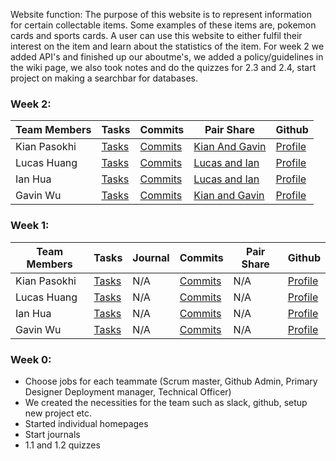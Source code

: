 
Website function: The purpose of this website is to represent information for certain collectable items. Some examples of these items are, pokemon cards and sports cards. A user can use this website to either fulfil their interest on the item and learn about the statistics of the item.
For week 2 we added API's and finished up our aboutme's, we added a policy/guidelines in the wiki page, we also took notes and do the quizzes for 2.3 and 2.4, start project on making a searchbar for databases.
### Week 2:
Team Members | Tasks | Commits | Pair Share | Github |
--- | --- | --- |--- |--- 
Kian Pasokhi | [Tasks](https://github.com/kiannp44/n224-pokeman/issues/assigned/kiannp44) | [Commits](https://github.com/kiannp44/n224-pokeman/commits?author=kiannp44) | [Kian And Gavin](https://docs.google.com/document/d/1bz69bZUXveOjDREpvgvM_BcSK2rspoDvrIt0UUoQAxs/edit) | [Profile](https://github.com/kiannp44) | 
Lucas Huang | [Tasks](https://github.com/kiannp44/n224-pokeman/issues/assigned/lucashuang248) | [Commits](https://github.com/kiannp44/n224-pokeman/commits?author=lucashuang248) | [Lucas and Ian](https://docs.google.com/document/d/1u_WpVF4DJH0h4T-6ZS5CePiRLipzDtsCYPOKldaE-JQ/edit) | [Profile](https://github.com/lucashuang248) | 
Ian Hua | [Tasks](https://github.com/kiannp44/n224-pokeman/issues/assigned/IanHua14) | [Commits](https://github.com/kiannp44/n224-pokeman/commits?author=IanHua14) | [Lucas and Ian](https://docs.google.com/document/d/1u_WpVF4DJH0h4T-6ZS5CePiRLipzDtsCYPOKldaE-JQ/edit) | [Profile](https://github.com/IanHua14) | 
Gavin Wu | [Tasks](https://github.com/kiannp44/n224-pokeman/issues/assigned/GavinYWu) | [Commits](https://github.com/kiannp44/n224-pokeman/commits?author=GavinYWu) | [Kian and Gavin](https://docs.google.com/document/d/1bz69bZUXveOjDREpvgvM_BcSK2rspoDvrIt0UUoQAxs/edit) | [Profile](https://github.com/GavinYWu) |

### Week 1:
Team Members | Tasks | Journal | Commits | Pair Share | Github |
--- | --- | --- | --- |--- |--- 
Kian Pasokhi | [Tasks](https://github.com/kiannp44/n224-pokeman/issues/assigned/kiannp44) | N/A | [Commits](https://github.com/kiannp44/n224-pokeman/commits?author=kiannp44) | N/A | [Profile](https://github.com/kiannp44) | 
Lucas Huang | [Tasks](https://github.com/kiannp44/n224-pokeman/issues/assigned/lucashuang248) | N/A | [Commits](https://github.com/kiannp44/n224-pokeman/commits?author=lucashuang248) | N/A | [Profile](https://github.com/lucashuang248) | 
Ian Hua | [Tasks](https://github.com/kiannp44/n224-pokeman/issues/assigned/IanHua14) | N/A | [Commits](https://github.com/kiannp44/n224-pokeman/commits?author=IanHua14) | N/A | [Profile](https://github.com/IanHua14) | 
Gavin Wu | [Tasks](https://github.com/kiannp44/n224-pokeman/issues/assigned/GavinYWu) | N/A | [Commits](https://github.com/kiannp44/n224-pokeman/commits?author=GavinYWu) | N/A | [Profile](https://github.com/GavinYWu) | 




### Week 0:
- Choose jobs for each teammate (Scrum master, Github Admin, Primary Designer Deployment manager, Technical Officer)
- We created the necessities for the team such as slack, github, setup new project etc.
- Started individual homepages
- Start journals
- 1.1 and 1.2 quizzes







